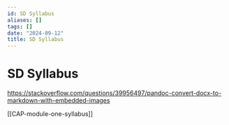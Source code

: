 ```yaml
---
id: SD Syllabus
aliases: []
tags: []
date: "2024-09-12"
title: SD Syllabus
---
```


# SD Syllabus

<https://stackoverflow.com/questions/39956497/pandoc-convert-docx-to-markdown-with-embedded-images>

[[CAP-module-one-syllabus]]

